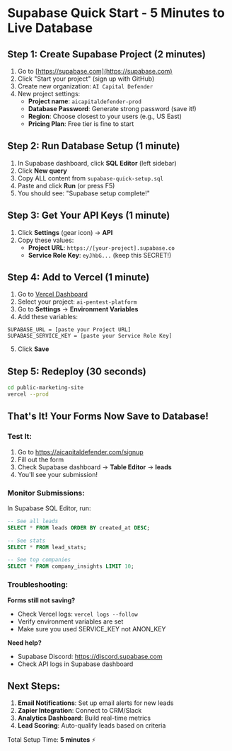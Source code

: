 # Supabase Quick Start - 5 Minutes to Live Database

## Step 1: Create Supabase Project (2 minutes)

1. Go to [https://supabase.com](https://supabase.com)
2. Click "Start your project" (sign up with GitHub)
3. Create new organization: `AI Capital Defender`
4. New project settings:
   - **Project name**: `aicapitaldefender-prod`
   - **Database Password**: Generate strong password (save it!)
   - **Region**: Choose closest to your users (e.g., US East)
   - **Pricing Plan**: Free tier is fine to start

## Step 2: Run Database Setup (1 minute)

1. In Supabase dashboard, click **SQL Editor** (left sidebar)
2. Click **New query**
3. Copy ALL content from `supabase-quick-setup.sql`
4. Paste and click **Run** (or press F5)
5. You should see: "Supabase setup complete!"

## Step 3: Get Your API Keys (1 minute)

1. Click **Settings** (gear icon) → **API**
2. Copy these values:
   - **Project URL**: `https://[your-project].supabase.co`
   - **Service Role Key**: `eyJhbG...` (keep this SECRET!)

## Step 4: Add to Vercel (1 minute)

1. Go to [Vercel Dashboard](https://vercel.com/dashboard)
2. Select your project: `ai-pentest-platform`
3. Go to **Settings** → **Environment Variables**
4. Add these variables:

```
SUPABASE_URL = [paste your Project URL]
SUPABASE_SERVICE_KEY = [paste your Service Role Key]
```

5. Click **Save**

## Step 5: Redeploy (30 seconds)

```bash
cd public-marketing-site
vercel --prod
```

## That's It! Your Forms Now Save to Database!

### Test It:
1. Go to https://aicapitaldefender.com/signup
2. Fill out the form
3. Check Supabase dashboard → **Table Editor** → **leads**
4. You'll see your submission!

### Monitor Submissions:

In Supabase SQL Editor, run:
```sql
-- See all leads
SELECT * FROM leads ORDER BY created_at DESC;

-- See stats
SELECT * FROM lead_stats;

-- See top companies
SELECT * FROM company_insights LIMIT 10;
```

### Troubleshooting:

**Forms still not saving?**
- Check Vercel logs: `vercel logs --follow`
- Verify environment variables are set
- Make sure you used SERVICE_KEY not ANON_KEY

**Need help?**
- Supabase Discord: https://discord.supabase.com
- Check API logs in Supabase dashboard

## Next Steps:

1. **Email Notifications**: Set up email alerts for new leads
2. **Zapier Integration**: Connect to CRM/Slack
3. **Analytics Dashboard**: Build real-time metrics
4. **Lead Scoring**: Auto-qualify leads based on criteria

Total Setup Time: **5 minutes** ⚡